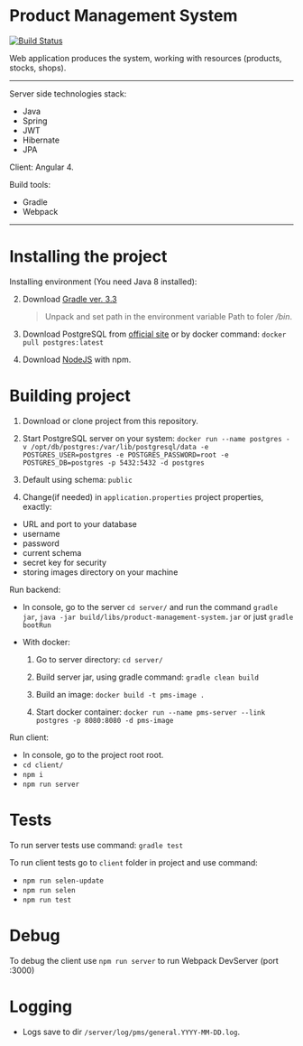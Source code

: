 Product Management System
=========================
[![Build Status](https://travis-ci.org/akraskovski/product-management-system.svg?branch=master)](https://travis-ci.org/akraskovski/product-management-system)

Web application produces the system, working with resources (products, stocks, shops).

***

Server side technologies stack: 
- Java
- Spring
- JWT
- Hibernate
- JPA

Client: Angular 4.

Build tools: 
- Gradle
- Webpack

***

Installing the project
===================================
Installing environment (You need Java 8 installed):

2. Download [Gradle ver. 3.3](https://gradle.org/install#manually)
    >Unpack and set path in the environment variable Path to foler */bin*.
 
3. Download PostgreSQL from [official site](https://www.postgresql.org/download/windows/) or by docker command: `docker pull postgres:latest`

4. Download [NodeJS](https://nodejs.org/en/download/) with npm.

Building project
================
1. Download or clone project from this repository.

2. Start PostgreSQL server on your system: `docker run --name postgres -v /opt/db/postgres:/var/lib/postgresql/data -e POSTGRES_USER=postgres -e POSTGRES_PASSWORD=root -e POSTGRES_DB=postgres -p 5432:5432 -d postgres`

3. Default using schema: `public`

4. Change(if needed) in `application.properties` project properties, exactly:
 - URL and port to your database
 - username
 - password
 - current schema
 - secret key for security
 - storing images directory on your machine

Run backend:

- In console, go to the server `cd server/` and run the command `gradle jar`, `java -jar build/libs/product-management-system.jar` or just `gradle bootRun`

- With docker: 
    1. Go to server directory: `cd server/`
    
    2. Build server jar, using gradle command: `gradle clean build`
    
    3. Build an image: `docker build -t pms-image .`
    
    4. Start docker container: `docker run --name pms-server --link postgres -p 8080:8080 -d pms-image`

Run client:

- In console, go to the project root root.
- `cd client/`
- `npm i`
- `npm run server`

Tests
=====
To run server tests use command: `gradle test`

To run client tests go to `client` folder in project and use command: 
* `npm run selen-update`
* `npm run selen`
* `npm run test`

Debug
=====
To debug the client use `npm run server` to run Webpack DevServer (port :3000)

Logging
=======
* Logs save to dir `/server/log/pms/general.YYYY-MM-DD.log`.
